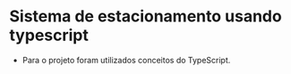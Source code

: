 # Sistema de estacionamento usando typescript

* Para o projeto foram utilizados conceitos do TypeScript. 
